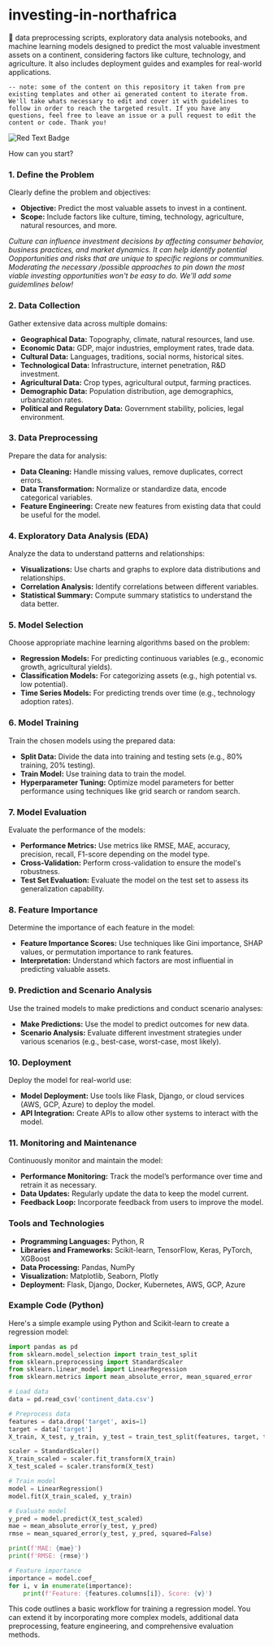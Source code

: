 # investing-in-northafrica
🌌 data preprocessing scripts, exploratory data analysis notebooks, and machine learning models designed to predict the most valuable investment assets on a continent, considering factors like culture, technology, and agriculture. It also includes deployment guides and examples for real-world applications.

`-- note: some of the content on this repository it taken from pre existing templates and other ai generated content to iterate from. We'll take whats necessary to edit and cover it with guidelines to follow in order to reach the targeted result. If you have any questions, feel free to leave an issue or a pull request to edit the content or code. Thank you!`

![Red Text Badge](https://img.shields.io/badge/Custom-Red-red)


How can you start? 

### 1. Define the Problem
Clearly define the problem and objectives:
- **Objective:** Predict the most valuable assets to invest in a continent.
- **Scope:** Include factors like culture, timing, technology, agriculture, natural resources, and more.


<i>
Culture can influence investment decisions by affecting consumer behavior, business practices, and market dynamics. It can help identify potential Oopportunities and risks that are unique to specific regions or communities. Moderating the necessary /possible approaches to pin down the most viable investing opportunities won't be easy to do. We'll add some guidemlines below!
</i>




### 2. Data Collection
Gather extensive data across multiple domains:
- **Geographical Data:** Topography, climate, natural resources, land use.
- **Economic Data:** GDP, major industries, employment rates, trade data.
- **Cultural Data:** Languages, traditions, social norms, historical sites.
- **Technological Data:** Infrastructure, internet penetration, R&D investment.
- **Agricultural Data:** Crop types, agricultural output, farming practices.
- **Demographic Data:** Population distribution, age demographics, urbanization rates.
- **Political and Regulatory Data:** Government stability, policies, legal environment.

### 3. Data Preprocessing
Prepare the data for analysis:
- **Data Cleaning:** Handle missing values, remove duplicates, correct errors.
- **Data Transformation:** Normalize or standardize data, encode categorical variables.
- **Feature Engineering:** Create new features from existing data that could be useful for the model.

### 4. Exploratory Data Analysis (EDA)
Analyze the data to understand patterns and relationships:
- **Visualizations:** Use charts and graphs to explore data distributions and relationships.
- **Correlation Analysis:** Identify correlations between different variables.
- **Statistical Summary:** Compute summary statistics to understand the data better.

### 5. Model Selection
Choose appropriate machine learning algorithms based on the problem:
- **Regression Models:** For predicting continuous variables (e.g., economic growth, agricultural yields).
- **Classification Models:** For categorizing assets (e.g., high potential vs. low potential).
- **Time Series Models:** For predicting trends over time (e.g., technology adoption rates).

### 6. Model Training
Train the chosen models using the prepared data:
- **Split Data:** Divide the data into training and testing sets (e.g., 80% training, 20% testing).
- **Train Model:** Use training data to train the model.
- **Hyperparameter Tuning:** Optimize model parameters for better performance using techniques like grid search or random search.

### 7. Model Evaluation
Evaluate the performance of the models:
- **Performance Metrics:** Use metrics like RMSE, MAE, accuracy, precision, recall, F1-score depending on the model type.
- **Cross-Validation:** Perform cross-validation to ensure the model's robustness.
- **Test Set Evaluation:** Evaluate the model on the test set to assess its generalization capability.

### 8. Feature Importance
Determine the importance of each feature in the model:
- **Feature Importance Scores:** Use techniques like Gini importance, SHAP values, or permutation importance to rank features.
- **Interpretation:** Understand which factors are most influential in predicting valuable assets.

### 9. Prediction and Scenario Analysis
Use the trained models to make predictions and conduct scenario analyses:
- **Make Predictions:** Use the model to predict outcomes for new data.
- **Scenario Analysis:** Evaluate different investment strategies under various scenarios (e.g., best-case, worst-case, most likely).

### 10. Deployment
Deploy the model for real-world use:
- **Model Deployment:** Use tools like Flask, Django, or cloud services (AWS, GCP, Azure) to deploy the model.
- **API Integration:** Create APIs to allow other systems to interact with the model.

### 11. Monitoring and Maintenance
Continuously monitor and maintain the model:
- **Performance Monitoring:** Track the model’s performance over time and retrain it as necessary.
- **Data Updates:** Regularly update the data to keep the model current.
- **Feedback Loop:** Incorporate feedback from users to improve the model.

### Tools and Technologies
- **Programming Languages:** Python, R
- **Libraries and Frameworks:** Scikit-learn, TensorFlow, Keras, PyTorch, XGBoost
- **Data Processing:** Pandas, NumPy
- **Visualization:** Matplotlib, Seaborn, Plotly
- **Deployment:** Flask, Django, Docker, Kubernetes, AWS, GCP, Azure

### Example Code (Python)

Here's a simple example using Python and Scikit-learn to create a regression model:

```python
import pandas as pd
from sklearn.model_selection import train_test_split
from sklearn.preprocessing import StandardScaler
from sklearn.linear_model import LinearRegression
from sklearn.metrics import mean_absolute_error, mean_squared_error

# Load data
data = pd.read_csv('continent_data.csv')

# Preprocess data
features = data.drop('target', axis=1)
target = data['target']
X_train, X_test, y_train, y_test = train_test_split(features, target, test_size=0.2, random_state=42)

scaler = StandardScaler()
X_train_scaled = scaler.fit_transform(X_train)
X_test_scaled = scaler.transform(X_test)

# Train model
model = LinearRegression()
model.fit(X_train_scaled, y_train)

# Evaluate model
y_pred = model.predict(X_test_scaled)
mae = mean_absolute_error(y_test, y_pred)
rmse = mean_squared_error(y_test, y_pred, squared=False)

print(f'MAE: {mae}')
print(f'RMSE: {rmse}')

# Feature importance
importance = model.coef_
for i, v in enumerate(importance):
    print(f'Feature: {features.columns[i]}, Score: {v}')
```

This code outlines a basic workflow for training a regression model. You can extend it by incorporating more complex models, additional data preprocessing, feature engineering, and comprehensive evaluation methods.


